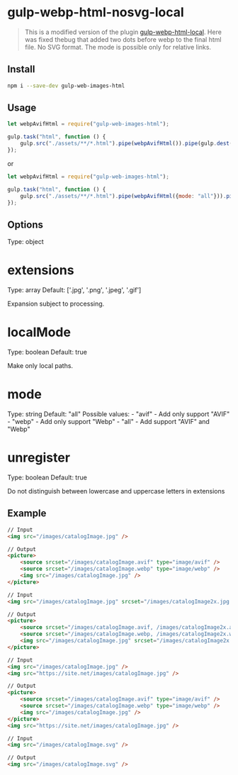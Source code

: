 # gulp-webp-html-nosvg-local

> This is a modified version of the plugin [gulp-webp-html-local](https://www.npmjs.com/package/gulp-webp-html-nosvg). Here was fixed thebug that added two dots before webp to the final html file. No SVG format. The mode is possible only for relative links.


## Install

```bash
npm i --save-dev gulp-web-images-html
```


## Usage

```javascript
let webpAvifHtml = require("gulp-web-images-html");

gulp.task("html", function () {
	gulp.src("./assets/**/*.html").pipe(webpAvifHtml()).pipe(gulp.dest("./public/"));
});
```

or

```javascript
let webpAvifHtml = require("gulp-web-images-html");

gulp.task("html", function () {
	gulp.src("./assets/**/*.html").pipe(webpAvifHtml({mode: "all"})).pipe(gulp.dest("./public/"));
});
```


## Options
Type: object

# extensions
Type: array
Default: ['.jpg', '.png', '.jpeg', '.gif']

Expansion subject to processing.

# localMode
Type: boolean
Default: true

Make only local paths.

# mode
Type: string
Default: "all"
Possible values:
	- "avif" - Add only support "AVIF"
	- "webp" - Add only support "Webp"
	- "all" - Add support "AVIF" and "Webp"

# unregister
Type: boolean
Default: true

Do not distinguish between lowercase and uppercase letters in extensions


## Example

```html
// Input
<img src="/images/catalogImage.jpg" />

// Output
<picture>
	<source srcset="/images/catalogImage.avif" type="image/avif" />
	<source srcset="/images/catalogImage.webp" type="image/webp" />
	<img src="/images/catalogImage.jpg" />
</picture>

// Input
<img src="/images/catalogImage.jpg" srcset="/images/catalogImage2x.jpg 2x" />

// Output
<picture>
	<source srcset="/images/catalogImage.avif, /images/catalogImage2x.avif 2x" type="image/avif" />
	<source srcset="/images/catalogImage.webp, /images/catalogImage2x.webp 2x" type="image/webp" />
	<img src="/images/catalogImage.jpg" srcset="/images/catalogImage2x.jpg 2x" />
</picture>

// Input
<img src="/images/catalogImage.jpg" />
<img src="https://site.net/images/catalogImage.jpg" />

// Output
<picture>
	<source srcset="/images/catalogImage.avif" type="image/avif" />
	<source srcset="/images/catalogImage.webp" type="image/webp" />
	<img src="/images/catalogImage.jpg" />
</picture>
<img src="https://site.net/images/catalogImage.jpg" />

// Input
<img src="/images/catalogImage.svg" />

// Output
<img src="/images/catalogImage.svg" />
```
